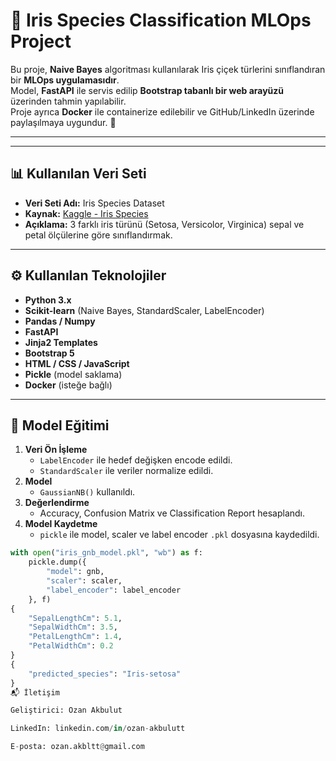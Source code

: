 # 🌸 Iris Species Classification MLOps Project

Bu proje, **Naive Bayes** algoritması kullanılarak Iris çiçek türlerini sınıflandıran bir **MLOps uygulamasıdır**.  
Model, **FastAPI** ile servis edilip **Bootstrap tabanlı bir web arayüzü** üzerinden tahmin yapılabilir.  
Proje ayrıca **Docker** ile containerize edilebilir ve GitHub/LinkedIn üzerinde paylaşılmaya uygundur. 🚀

---


---

## 📊 Kullanılan Veri Seti

- **Veri Seti Adı:** Iris Species Dataset  
- **Kaynak:** [Kaggle - Iris Species](https://www.kaggle.com/datasets/uciml/iris)  
- **Açıklama:** 3 farklı iris türünü (Setosa, Versicolor, Virginica) sepal ve petal ölçülerine göre sınıflandırmak.

---

## ⚙ Kullanılan Teknolojiler

- **Python 3.x**
- **Scikit-learn** (Naive Bayes, StandardScaler, LabelEncoder)
- **Pandas / Numpy**
- **FastAPI**
- **Jinja2 Templates**
- **Bootstrap 5**
- **HTML / CSS / JavaScript**
- **Pickle** (model saklama)
- **Docker** (isteğe bağlı)

---

## 🧠 Model Eğitimi

1. **Veri Ön İşleme**
   - `LabelEncoder` ile hedef değişken encode edildi.
   - `StandardScaler` ile veriler normalize edildi.
2. **Model**
   - `GaussianNB()` kullanıldı.
3. **Değerlendirme**
   - Accuracy, Confusion Matrix ve Classification Report hesaplandı.
4. **Model Kaydetme**
   - `pickle` ile model, scaler ve label encoder `.pkl` dosyasına kaydedildi.

```python
with open("iris_gnb_model.pkl", "wb") as f:
    pickle.dump({
        "model": gnb,
        "scaler": scaler,
        "label_encoder": label_encoder
    }, f)
{
    "SepalLengthCm": 5.1,
    "SepalWidthCm": 3.5,
    "PetalLengthCm": 1.4,
    "PetalWidthCm": 0.2
}
{
    "predicted_species": "Iris-setosa"
}
📬 İletişim

Geliştirici: Ozan Akbulut

LinkedIn: linkedin.com/in/ozan-akbulutt

E-posta: ozan.akbltt@gmail.com






